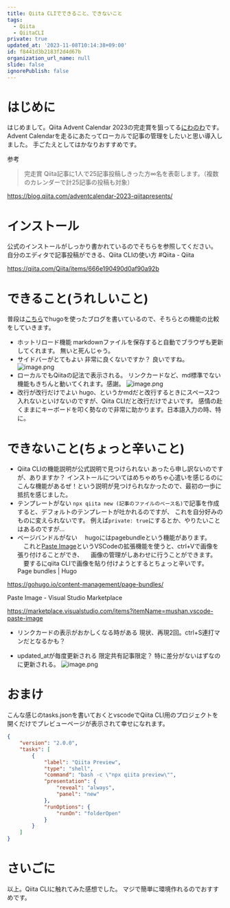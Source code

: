 ```yaml
---
title: Qiita CLIでできること、できないこと
tags:
  - Qiita
  - QiitaCLI
private: true
updated_at: '2023-11-08T10:14:38+09:00'
id: f8441d3b2183f2d4d67b
organization_url_name: null
slide: false
ignorePublish: false
---
```

# はじめに
はじめまして。Qiita Advent Calendar 2023の完走賞を狙ってる[にわのわ](https://twitter.com/niwa_nowa)です。
Advent Calendarを走るにあたってローカルで記事の管理をしたいと思い導入しました。
手ごたえとしてはかなりおすすめです。

参考
> 完走賞
Qiita記事に1人で25記事投稿しきった方∞名を表彰します。（複数のカレンダーで計25記事の投稿も対象）

https://blog.qiita.com/adventcalendar-2023-qiitapresents/


# インストール
公式のインストールがしっかり書かれているのでそちらを参照してください。
自分のエディタで記事投稿ができる、Qiita CLIの使い方 #Qiita - Qiita

https://qiita.com/Qiita/items/666e190490d0af90a92b

# できること(うれしいこと)

普段は[こちら](https://hugo.niwanowa.tips/)でhugoを使ったブログを書いているので、そちらとの機能の比較をしていきます。
- ホットリロード機能
markdownファイルを保存すると自動でブラウザも更新してくれます。
無いと死んじゃう。
- サイドバーがとてもよい
非常に良くないですか？
良いですね。
![image.png](https://qiita-image-store.s3.ap-northeast-1.amazonaws.com/0/590707/dc63649a-9039-f24b-1528-02e8b89aa419.png)
- ローカルでもQiitaの記法で表示される。
リンクカードなど、md標準でない機能もきちんと動いてくれます。感謝。
![image.png](https://qiita-image-store.s3.ap-northeast-1.amazonaws.com/0/590707/c31a7b1b-9596-d941-0f1e-a1c55d9aa3fd.png)
- 改行が改行だけでよい
hugo、というかmdだと改行するときにスペース2つ入れないといけないのですが、Qiita CLIだと改行だけでよいです。
感情の赴くままにキーボードを叩く勢なので非常に助かります。日本語入力の時、特に。

# できないこと(ちょっと辛いこと)
- Qiita CLIの機能説明が公式説明で見つけられない
あったら申し訳ないのですが、ありますか？
インストールについてはめちゃめちゃ心遣いを感じるのに
こんな機能があるぜ！という説明が見つけられなかったので、最初の一歩に抵抗を感じました。
- テンプレートがない
```npx qiita new (記事のファイルのベース名)```で記事を作成すると、デフォルトのテンプレートが吐かれるのですが、
これを自分好みのものに変えられないです。
例えば```private: true```にするとか、やりたいことはあるのですが...
- ページバンドルがない
　hugoにはpagebundleという機能があります。
　これと[Paste Image](https://marketplace.visualstudio.com/items?itemName=mushan.vscode-paste-image)というVSCodeの拡張機能を使うと、ctrl+Vで画像を張り付けることができ、
　画像の管理がしあわせに行うことができます。
　要するにqiita CLIで画像を貼り付けようとするとちょっと辛いです。
Page bundles | Hugo

https://gohugo.io/content-management/page-bundles/

Paste Image - Visual Studio Marketplace

https://marketplace.visualstudio.com/items?itemName=mushan.vscode-paste-image

- リンクカードの表示がおかしくなる時がある
現状、再現2回。ctrl+S連打マンだとなるかも？

- updated_atが毎度更新される
限定共有記事限定？
特に差分がないはずなのに更新される。
![image.png](https://qiita-image-store.s3.ap-northeast-1.amazonaws.com/0/590707/5b518e84-82e8-9bca-9824-a518ad11650f.png)

# おまけ
こんな感じのtasks.jsonを書いておくとvscodeでQiita CLI用のプロジェクトを開くだけでプレビューページが表示されて幸せになれます。
```tasks.json
{
    "version": "2.0.0",
    "tasks": [
        {
            "label": "Qiita Preview",
            "type": "shell",
            "command": "bash -c \"npx qiita preview\"",
            "presentation": {
                "reveal": "always",
                "panel": "new"
            },
            "runOptions": {
                "runOn": "folderOpen"
            }
        }
    ]
}
```

# さいごに
以上。Qiita CLIに触れてみた感想でした。
マジで簡単に環境作れるのでおすすめです。
